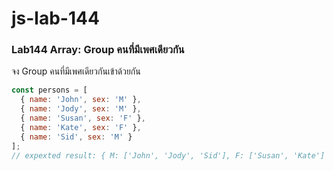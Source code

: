 # js-lab-144
### Lab144 Array: Group คนที่มีเพศเดียวกัน
จง Group คนที่มีเพศเดียวกันเข้าด้วยกัน

```JavaScript
const persons = [
  { name: 'John', sex: 'M' },
  { name: 'Jody', sex: 'M' },
  { name: 'Susan', sex: 'F' },
  { name: 'Kate', sex: 'F' },
  { name: 'Sid', sex: 'M' }
];
// expexted result: { M: ['John', 'Jody', 'Sid'], F: ['Susan', 'Kate'] }
```
